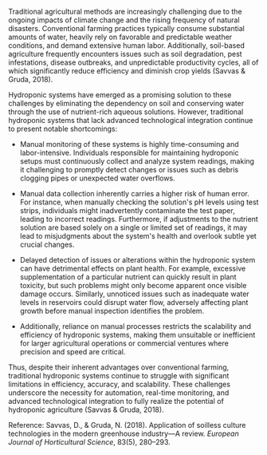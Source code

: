 Traditional agricultural methods are increasingly challenging due to the ongoing impacts of climate change and the rising frequency of natural disasters. Conventional farming practices typically consume substantial amounts of water, heavily rely on favorable and predictable weather conditions, and demand extensive human labor. Additionally, soil-based agriculture frequently encounters issues such as soil degradation, pest infestations, disease outbreaks, and unpredictable productivity cycles, all of which significantly reduce efficiency and diminish crop yields (Savvas & Gruda, 2018).

Hydroponic systems have emerged as a promising solution to these challenges by eliminating the dependency on soil and conserving water through the use of nutrient-rich aqueous solutions. However, traditional hydroponic systems that lack advanced technological integration continue to present notable shortcomings:

- Manual monitoring of these systems is highly time-consuming and labor-intensive. Individuals responsible for maintaining hydroponic setups must continuously collect and analyze system readings, making it challenging to promptly detect changes or issues such as debris clogging pipes or unexpected water overflows.
    
- Manual data collection inherently carries a higher risk of human error. For instance, when manually checking the solution's pH levels using test strips, individuals might inadvertently contaminate the test paper, leading to incorrect readings. Furthermore, if adjustments to the nutrient solution are based solely on a single or limited set of readings, it may lead to misjudgments about the system's health and overlook subtle yet crucial changes.
    
- Delayed detection of issues or alterations within the hydroponic system can have detrimental effects on plant health. For example, excessive supplementation of a particular nutrient can quickly result in plant toxicity, but such problems might only become apparent once visible damage occurs. Similarly, unnoticed issues such as inadequate water levels in reservoirs could disrupt water flow, adversely affecting plant growth before manual inspection identifies the problem.
    
- Additionally, reliance on manual processes restricts the scalability and efficiency of hydroponic systems, making them unsuitable or inefficient for larger agricultural operations or commercial ventures where precision and speed are critical.

Thus, despite their inherent advantages over conventional farming, traditional hydroponic systems continue to struggle with significant limitations in efficiency, accuracy, and scalability. These challenges underscore the necessity for automation, real-time monitoring, and advanced technological integration to fully realize the potential of hydroponic agriculture (Savvas & Gruda, 2018).

Reference: Savvas, D., & Gruda, N. (2018). Application of soilless culture technologies in the modern greenhouse industry—A review. _European Journal of Horticultural Science_, 83(5), 280–293.
